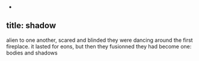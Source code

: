 -
title: shadow
-

alien to one another, scared and blinded
they were dancing around the first fireplace.
it lasted for eons, but then they fusionned
they had become one: bodies and shadows